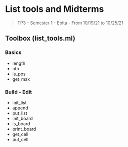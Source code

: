 # List tools and Midterms
> TP3 - Semester 1 - Epita - From 10/19/21 to 10/25/21

## Toolbox (list_tools.ml)

### Basics
- length
- nth
- is_pos
- get_max

### Build - Edit
- init_list
- append
- put_list
- init_board
- is_board
- print_board
- get_cell
- put_cell
